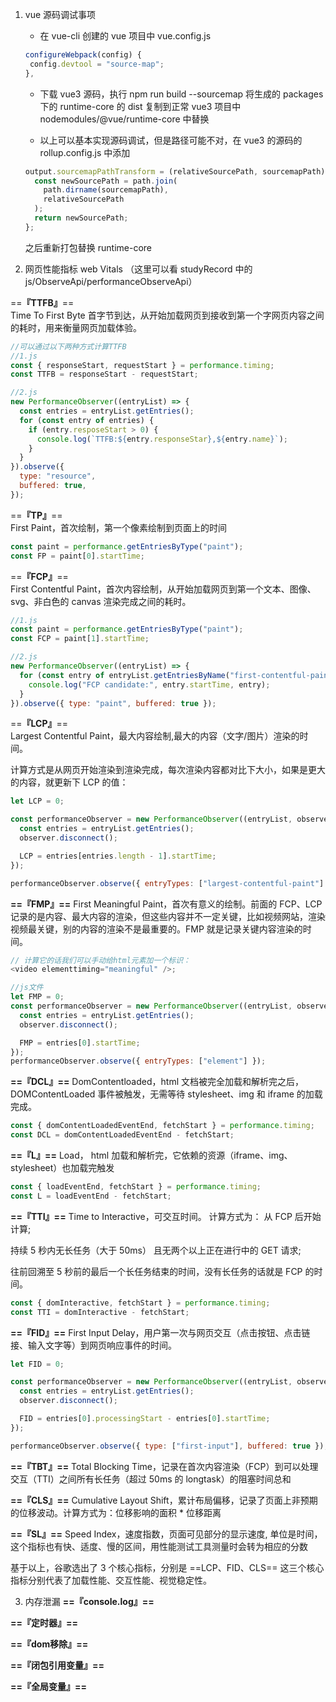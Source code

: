 1. vue 源码调试事项

   - 在 vue-cli 创建的 vue 项目中 vue.config.js

   ```js
   configureWebpack(config) {
    config.devtool = "source-map";
   },
   ```

   - 下载 vue3 源码，执行 npm run build --sourcemap 将生成的 packages 下的 runtime-core 的 dist 复制到正常 vue3 项目中 nodemodules/@vue/runtime-core 中替换

   - 以上可以基本实现源码调试，但是路径可能不对，在 vue3 的源码的 rollup.config.js 中添加

   ```js
   output.sourcemapPathTransform = (relativeSourcePath, sourcemapPath) => {
     const newSourcePath = path.join(
       path.dirname(sourcemapPath),
       relativeSourcePath
     );
     return newSourcePath;
   };
   ```

   之后重新打包替换 runtime-core

2. 网页性能指标 web Vitals （这里可以看 studyRecord 中的 js/ObserveApi/performanceObserveApi）

==**『TTFB』**==  
Time To First Byte 首字节到达，从开始加载网页到接收到第一个字网页内容之间的耗时，用来衡量网页加载体验。

```js
//可以通过以下两种方式计算TTFB
//1.js
const { responseStart, requestStart } = performance.timing;
const TTFB = responseStart - requestStart;

//2.js
new PerformanceObserver((entryList) => {
  const entries = entryList.getEntries();
  for (const entry of entries) {
    if (entry.resposeStart > 0) {
      console.log(`TTFB:${entry.responseStar},${entry.name}`);
    }
  }
}).observe({
  type: "resource",
  buffered: true,
});
```

==**『TP』**==  
First Paint，首次绘制，第一个像素绘制到页面上的时间

```js
const paint = performance.getEntriesByType("paint");
const FP = paint[0].startTime;
```

==**『FCP』**==  
First Contentful Paint，首次内容绘制，从开始加载网页到第一个文本、图像、svg、非白色的 canvas 渲染完成之间的耗时。

```js
//1.js
const paint = performance.getEntriesByType("paint");
const FCP = paint[1].startTime;

//2.js
new PerformanceObserver((entryList) => {
  for (const entry of entryList.getEntriesByName("first-contentful-paint")) {
    console.log("FCP candidate:", entry.startTime, entry);
  }
}).observe({ type: "paint", buffered: true });
```

==**『LCP』**==  
Largest Contentful Paint，最大内容绘制,最大的内容（文字/图片）渲染的时间。

计算方式是从网页开始渲染到渲染完成，每次渲染内容都对比下大小，如果是更大的内容，就更新下 LCP 的值：

```js
let LCP = 0;

const performanceObserver = new PerformanceObserver((entryList, observer) => {
  const entries = entryList.getEntries();
  observer.disconnect();

  LCP = entries[entries.length - 1].startTime;
});

performanceObserver.observe({ entryTypes: ["largest-contentful-paint"] });
```

**==『FMP』==**
First Meaningful Paint，首次有意义的绘制。前面的 FCP、LCP 记录的是内容、最大内容的渲染，但这些内容并不一定关键，比如视频网站，渲染视频最关键，别的内容的渲染不是最重要的。FMP 就是记录关键内容渲染的时间。

```js
// 计算它的话我们可以手动给html元素加一个标识：
<video elementtiming="meaningful" />;

//js文件
let FMP = 0;
const performanceObserver = new PerformanceObserver((entryList, observer) => {
  const entries = entryList.getEntries();
  observer.disconnect();

  FMP = entries[0].startTime;
});
performanceObserver.observe({ entryTypes: ["element"] });
```

**==『DCL』==**
DomContentloaded，html 文档被完全加载和解析完之后，DOMContentLoaded 事件被触发，无需等待 stylesheet、img 和 iframe 的加载完成。

```js
const { domContentLoadedEventEnd, fetchStart } = performance.timing;
const DCL = domContentLoadedEventEnd - fetchStart;
```

**==『L』==**
Load， html 加载和解析完，它依赖的资源（iframe、img、stylesheet）也加载完触发

```js
const { loadEventEnd, fetchStart } = performance.timing;
const L = loadEventEnd - fetchStart;
```

**==『TTI』==**
Time to Interactive，可交互时间。
计算方式为：
从 FCP 后开始计算;

持续 5 秒内无长任务（大于 50ms） 且无两个以上正在进行中的 GET 请求;

往前回溯至 5 秒前的最后一个长任务结束的时间，没有长任务的话就是 FCP 的时间。

```js
const { domInteractive, fetchStart } = performance.timing;
const TTI = domInteractive - fetchStart;
```

**==『FID』==**
First Input Delay，用户第一次与网页交互（点击按钮、点击链接、输入文字等）到网页响应事件的时间。

```js
let FID = 0;

const performanceObserver = new PerformanceObserver((entryList, observer) => {
  const entries = entryList.getEntries();
  observer.disconnect();

  FID = entries[0].processingStart - entries[0].startTime;
});

performanceObserver.observe({ type: ["first-input"], buffered: true });
```

**==『TBT』==**
Total Blocking Time，记录在首次内容渲染（FCP）到可以处理交互（TTI）之间所有长任务（超过 50ms 的 longtask）的阻塞时间总和

**==『CLS』==**
Cumulative Layout Shift，累计布局偏移，记录了页面上非预期的位移波动。计算方式为：位移影响的面积 \* 位移距离

**==『SL』==**
Speed Index，速度指数，页面可见部分的显示速度, 单位是时间，这个指标也有快、适度、慢的区间，用性能测试工具测量时会转为相应的分数

基于以上，谷歌选出了 3 个核心指标，分别是 ==LCP、FID、CLS==
这三个核心指标分别代表了加载性能、交互性能、视觉稳定性。


3. 内存泄漏
**==『console.log』==**

**==『定时器』==**

**==『dom移除』==**

**==『闭包引用变量』==**

**==『全局变量』==**

